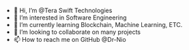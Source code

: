 - 👋 Hi, I’m @Tera Swift Technologies
- 👀 I’m interested in Software Engineering
- 🌱 I’m currently learning Blockchain, Machine Learning, ETC.
- 💞️ I’m looking to collaborate on many projects
- 📫 How to reach me on GitHub @Dr-Nio

<!---
Tera-Swift-Technologies/Tera-Swift-Technologies is a ✨ special ✨ repository because its `README.md` (this file) appears on your GitHub profile.
You can click the Preview link to take a look at your changes.
--->

